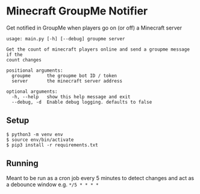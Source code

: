 # Minecraft GroupMe Notifier
Get notified in GroupMe when players go on (or off) a Minecraft server

```
usage: main.py [-h] [--debug] groupme server

Get the count of minecraft players online and send a groupme message if the
count changes

positional arguments:
  groupme      the groupme bot ID / token
  server       the minecraft server address

optional arguments:
  -h, --help   show this help message and exit
  --debug, -d  Enable debug logging. defaults to false

```

## Setup
```
$ python3 -m venv env
$ source env/bin/activate
$ pip3 install -r requirements.txt
```

## Running
Meant to be run as a cron job every 5 minutes to detect changes and act as a debounce window
e.g. `*/5 * * * *`